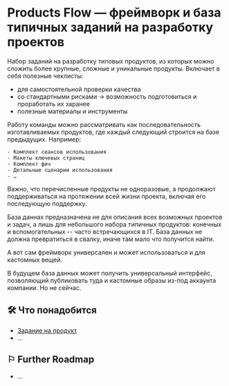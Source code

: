 # Products Flow — фреймворк и база типичных заданий на разработку проектов

Набор заданий на разработку типовых продуктов, из которых можно сложить более крупные, сложные и уникальные продукты. Включает в себя полезные чеклисты:

- для самостоятельной проверки качества
- со стандартными рисками → возможность подготовиться и проработать их заранее
- полезные материалы и инструменты

Работу команды можно рассматривать как последовательность изготавливаемых продуктов, где каждый следующий строится на базе предыдущих. Например:

```
- Комплект сеансов использования
- Макеты ключевых страниц
- Комплект фич
- Детальные сценарии использования
- …
```

Важно, что перечисленные продукты не одноразовые, а продолжают поддерживаться на протяжении всей жизни проекта, включая его последующую поддержку.

База даннах предназначена не для описания всех возможных проектов и задач, а лишь для небольшого набора типичных продуктов: конечных и вспомогательных -- часто встречающихся в IT. База данных не должна превратиться в свалку, иначе там мало что получится найти.

А вот сам фреймворк универсален и может использоваться и для кастомных вещей.

В будущем база данных может получить универсальный интерфейс, позволяющий публиковать туда и кастомные образы из-под аккаунта компании. Но не сейчас.

## 🛠️ Что понадобится

- [Задание на продукт](./assignment.yaml)
- …

## ⚐ Further Roadmap

- …